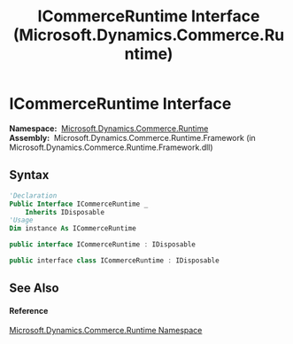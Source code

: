 ﻿---
title: ICommerceRuntime Interface (Microsoft.Dynamics.Commerce.Runtime)
TOCTitle: ICommerceRuntime Interface
ms:assetid: T:Microsoft.Dynamics.Commerce.Runtime.ICommerceRuntime
ms:mtpsurl: https://technet.microsoft.com/en-us/library/microsoft.dynamics.commerce.runtime.icommerceruntime(v=AX.60)
ms:contentKeyID: 65321866
ms.date: 05/18/2015
mtps_version: v=AX.60
f1_keywords:
- Microsoft.Dynamics.Commerce.Runtime.ICommerceRuntime
dev_langs:
- CSharp
- C++
- VB
---

# ICommerceRuntime Interface

**Namespace:**  [Microsoft.Dynamics.Commerce.Runtime](microsoft-dynamics-commerce-runtime-namespace.md)  
**Assembly:**  Microsoft.Dynamics.Commerce.Runtime.Framework (in Microsoft.Dynamics.Commerce.Runtime.Framework.dll)

## Syntax

``` vb
'Declaration
Public Interface ICommerceRuntime _
    Inherits IDisposable
'Usage
Dim instance As ICommerceRuntime
```

``` csharp
public interface ICommerceRuntime : IDisposable
```

``` c++
public interface class ICommerceRuntime : IDisposable
```

## See Also

#### Reference

[Microsoft.Dynamics.Commerce.Runtime Namespace](microsoft-dynamics-commerce-runtime-namespace.md)

